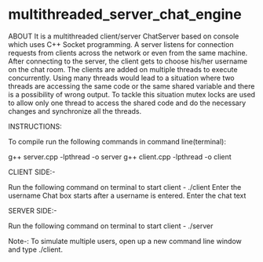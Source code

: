 # multithreaded_server_chat_engine


ABOUT
It is a multithreaded client/server ChatServer based on console which uses C++ Socket programming. A server listens for connection requests from clients across the network or even from the same machine. After connecting to the server, the client gets to choose his/her username on the chat room. The clients are added on multiple threads to execute concurrently. Using many threads would lead to a situation where two threads are accessing the same code or the same shared variable and there is a possibility of wrong output. To tackle this situation mutex locks are used to allow only one thread to access the shared code and do the necessary changes and synchronize all the threads.

INSTRUCTIONS:

To compile run the following commands in command line(terminal):

g++ server.cpp -lpthread -o server
g++ client.cpp -lpthread -o client

CLIENT SIDE:-

Run the following command on terminal to start client - ./client
Enter the username
Chat box starts after a username is entered.
Enter the chat text 

SERVER SIDE:-

Run the following command on terminal to start client - ./server

Note-: To simulate multiple users, open up a new command line window and type ./client.
